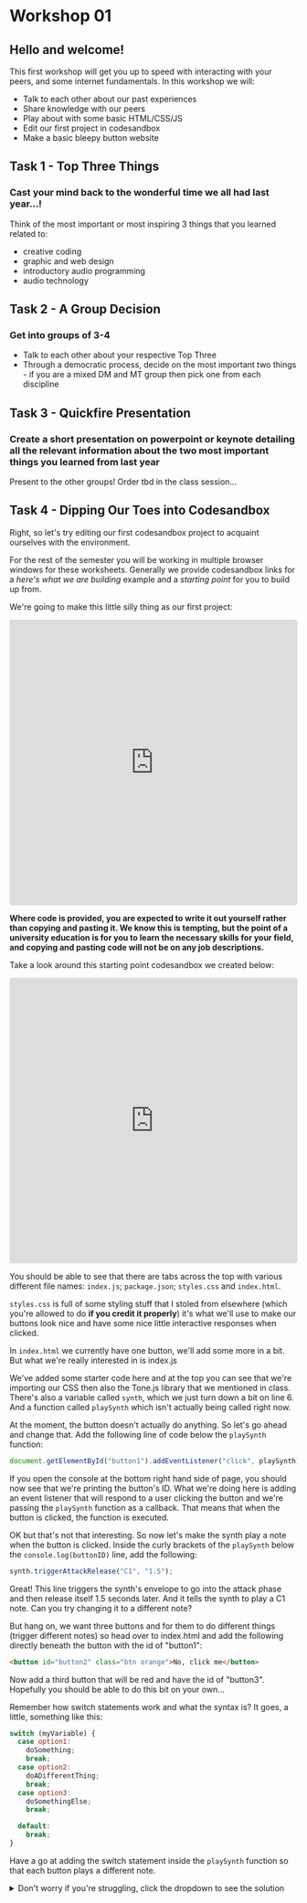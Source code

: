 # Workshop 01
## Hello and welcome!

This first workshop will get you up to speed with interacting with your peers, and some internet fundamentals. In this workshop we will:
 - Talk to each other about our past experiences
 - Share knowledge with our peers 
 - Play about with some basic HTML/CSS/JS 
 - Edit our first project in codesandbox
 - Make a basic bleepy button website

## Task 1 - Top Three Things
### Cast your mind back to the wonderful time we all had last year...!
Think of the most important or most inspiring 3 things that you learned related to:
 - creative coding
 - graphic and web design
 - introductory audio programming 
 - audio technology 

## Task 2 - A Group Decision
### Get into groups of 3-4
- Talk to each other about your respective Top Three
- Through a democratic process, decide on the most important two things - if you are a mixed DM and MT group then pick one from each discipline

## Task 3 - Quickfire Presentation
### Create a short presentation on powerpoint or keynote detailing all the relevant information about the two most important things you learned from last year
Present to the other groups! Order tbd in the class session...

## Task 4 - Dipping Our Toes into Codesandbox
Right, so let's try editing our first codesandbox project to acquaint ourselves with the environment. 

For the rest of the semester you will be working in multiple browser windows for these worksheets.
Generally we provide codesandbox links for a *here's what we are building* example and a *starting point* for you to build up from.

We're going to make this little silly thing as our first project:
<iframe src="https://codesandbox.io/embed/jsintro-cxl0x?fontsize=14&hidenavigation=1&theme=dark&view=preview"
     style="width:100%; height:500px; border:0; border-radius: 4px; overflow:hidden;"
     title="jsintro"
     allow="accelerometer; ambient-light-sensor; camera; encrypted-media; geolocation; gyroscope; hid; microphone; midi; payment; usb; vr; xr-spatial-tracking"
     sandbox="allow-forms allow-modals allow-popups allow-presentation allow-same-origin allow-scripts"
   ></iframe>

**Where code is provided, you are expected to write it out yourself rather than copying and pasting it. We know this is tempting, but the point of a university education is for you to learn the necessary skills for your field, and copying and pasting code will not be on any job descriptions.**

Take a look around this starting point codesandbox we created below:
<iframe src="https://codesandbox.io/embed/jsintrostarter-980ki?fontsize=14&hidenavigation=1&theme=dark"
     style="width:100%; height:500px; border:0; border-radius: 4px; overflow:hidden;"
     title="jsintroStarter"
     allow="accelerometer; ambient-light-sensor; camera; encrypted-media; geolocation; gyroscope; hid; microphone; midi; payment; usb; vr; xr-spatial-tracking"
     sandbox="allow-forms allow-modals allow-popups allow-presentation allow-same-origin allow-scripts"
   ></iframe>
 
You should be able to see that there are tabs across the top with various different file names: `index.js`; `package.json`; `styles.css` and `index.html`.

`styles.css` is full of some styling stuff that I stoled from elsewhere (which you're allowed to do **if you credit it properly**) it's what we'll use to make our buttons look nice and have some nice little interactive responses when clicked.

In `index.html` we currently have one button, we'll add some more in a bit. But what we're really interested in is index.js
 
We've added some starter code here and at the top you can see that we're importing our CSS then also the Tone.js library that we mentioned in class. There's also a variable called <code>synth</code>, which we just turn down a bit on line 6. And a function called <code>playSynth</code> which isn't actually being called right now.

At the moment, the button doesn't actually do anything. So let's go ahead and change that. Add the following line of code below the `playSynth` function:
```javascript
document.getElementById("button1").addEventListener("click", playSynth);
```
If you open the console at the bottom right hand side of page, you should now see that we're printing the button's ID. What we're doing here is adding an event listener that will respond to a user clicking the button and we're passing the <code>playSynth</code> function as a callback. That means that when the button is clicked, the function is executed.

OK but that's not that interesting. So now let's make the synth play a note when the button is clicked. Inside the curly brackets of the <code>playSynth</code> below the <code>console.log(buttonID)</code> line, add the following:

```javascript
synth.triggerAttackRelease("C1", "1.5");
```
Great! This line triggers the synth's envelope to go into the attack phase and then release itself 1.5 seconds later. And it tells the synth to play a C1 note. Can you try changing it to a different note?

But hang on, we want three buttons and for them to do different things (trigger different notes) so head over to index.html and add the following directly beneath the button with the id of "button1":

```html
<button id="button2" class="btn orange">No, click me</button>
```

Now add a third button that will be red and have the id of "button3". Hopefully you should be able to do this bit on your own...

Remember how switch statements work and what the syntax is? It goes, a little, something like this:
```javascript
switch (myVariable) {
  case option1:
    doSomething;
    break;
  case option2:
    doADifferentThing;
    break;
  case option3:
    doSomethingElse;
    break;

  default:
    break;
}
```

Have a go at adding the switch statement inside the <code>playSynth</code> function so that each button plays a different note.
<details>
  <summary>Don't worry if you're struggling, click the dropdown to see the solution</summary>
  
  ```javascript
  function playSynth(event) 
  {
    let buttonID = event.target.id;
    console.log(buttonID);
    switch (buttonID) 
    {
      case "button1":
        synth.triggerAttackRelease("C1", "1.5");
        break;
      case "button2":
        synth.triggerAttackRelease("C2", "1.5");
        break;
      case "button3":
        synth.triggerAttackRelease("C3", "1.5");
        break;

      default:
        break;
    }
  }
  ```
</details>
  

